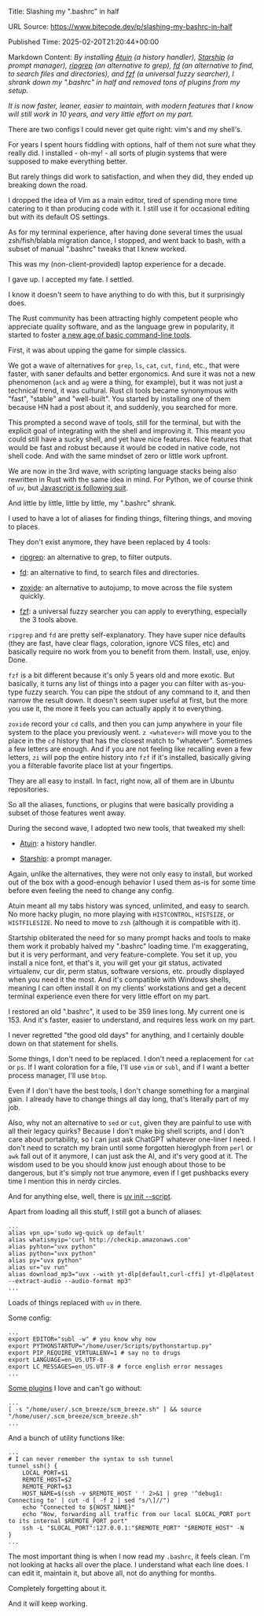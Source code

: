 Title: Slashing my ".bashrc" in half

URL Source: https://www.bitecode.dev/p/slashing-my-bashrc-in-half

Published Time: 2025-02-20T21:20:44+00:00

Markdown Content:
_By installing [Atuin](https://atuin.sh/) (a history handler), [Starship](https://starship.rs/) (a prompt manager), [ripgrep](https://github.com/BurntSushi/ripgrep) (an alternative to grep), [fd](https://github.com/sharkdp/fd) (an alternative to find, to search files and directories), and [fzf](https://github.com/junegunn/fzf) (a universal fuzzy searcher), I shrank down my ".bashrc" in half and removed tons of plugins from my setup._

_It is now faster, leaner, easier to maintain, with modern features that I know will still work in 10 years, and very little effort on my part._

There are two configs I could never get quite right: vim's and my shell's.

For years I spent hours fiddling with options, half of them not sure what they really did. I installed - oh-my! - all sorts of plugin systems that were supposed to make everything better.

But rarely things did work to satisfaction, and when they did, they ended up breaking down the road.

I dropped the idea of Vim as a main editor, tired of spending more time catering to it than producing code with it. I still use it for occasional editing but with its default OS settings.

As for my terminal experience, after having done several times the usual zsh/fish/blabla migration dance, I stopped, and went back to bash, with a subset of manual ".bashrc" tweaks that I knew worked.

This was my (non-client-provided) laptop experience for a decade.

I gave up. I accepted my fate. I settled.

I know it doesn't seem to have anything to do with this, but it surprisingly does.

The Rust community has been attracting highly competent people who appreciate quality software, and as the language grew in popularity, it started to foster [a new age of basic command-line tools](https://zaiste.net/posts/shell-commands-rust/).

First, it was about upping the game for simple classics.

We got a wave of alternatives for `grep`, `ls`, `cat`, `cut`, `find`, etc., that were faster, with saner defaults and better ergonomics. And sure it was not a new phenomenon (`ack` and `ag` were a thing, for example), but it was not just a technical trend, it was cultural. Rust cli tools became synonymous with "fast", "stable" and "well-built". You started by installing one of them because HN had a post about it, and suddenly, you searched for more.

This prompted a second wave of tools, still for the terminal, but with the explicit goal of integrating with the shell and improving it. This meant you could still have a sucky shell, and yet have nice features. Nice features that would be fast and robust because it would be coded in native code, not shell code. And with the same mindset of zero or little work upfront.

We are now in the 3rd wave, with scripting language stacks being also rewritten in Rust with the same idea in mind. For Python, we of course think of `uv`, but [Javascript is following suit](https://voidzero.dev/).

And little by little, little by little, my ".bashrc" shrank.

I used to have a lot of aliases for finding things, filtering things, and moving to places.

They don't exist anymore, they have been replaced by 4 tools:

*   [ripgrep](https://github.com/BurntSushi/ripgrep): an alternative to grep, to filter outputs.
    
*   [fd](https://github.com/sharkdp/fd): an alternative to find, to search files and directories.
    
*   [zoxide](https://github.com/ajeetdsouza/zoxide): an alternative to autojump, to move across the file system quickly.
    
*   [fzf](https://github.com/junegunn/fzf): a universal fuzzy searcher you can apply to everything, especially the 3 tools above.
    

`ripgrep` and `fd` are pretty self-explanatory. They have super nice defaults (they are fast, have clear flags, coloration, ignore VCS files, etc) and basically require no work from you to benefit from them. Install, use, enjoy. Done.

`fzf` is a bit different because it's only 5 years old and more exotic. But basically, it turns any list of things into a pager you can filter with as-you-type fuzzy search. You can pipe the stdout of any command to it, and then narrow the result down. It doesn't seem super useful at first, but the more you use it, the more it feels you can actually apply it to everything.

`zoxide` record your `cd` calls, and then you can jump anywhere in your file system to the place you previously went. `z <whatever>` will move you to the place in the `cd` history that has the closest match to "whatever". Sometimes a few letters are enough. And if you are not feeling like recalling even a few letters, `zi` will pop the entire history into `fzf` if it's installed, basically giving you a filterable favorite place list at your fingertips.

They are all easy to install. In fact, right now, all of them are in Ubuntu repositories.

So all the aliases, functions, or plugins that were basically providing a subset of those features went away.

During the second wave, I adopted two new tools, that tweaked my shell:

*   [Atuin](https://atuin.sh/): a history handler.
    
*   [Starship](https://starship.rs/): a prompt manager.
    

Again, unlike the alternatives, they were not only easy to install, but worked out of the box with a good-enough behavior I used them as-is for some time before even feeling the need to change any config.

Atuin meant all my tabs history was synced, unlimited, and easy to search. No more hacky plugin, no more playing with `HISTCONTROL`, `HISTSIZE`, or `HISTFILESIZE`. No need to move to `zsh` (although it is compatible with it).

Startship obliterated the need for so many prompt hacks and tools to make them work it probably halved my ".bashrc" loading time. I'm exaggerating, but it is very performant, and very feature-complete. You set it up, you install a nice font, et that's it, you will get your git status, activated virtualenv, cur dir, perm status, software versions, etc. proudly displayed when you need it the most. And it's compatible with Windows shells, meaning I can often install it on my clients’ workstations and get a decent terminal experience even there for very little effort on my part.

I restored an old ".bashrc", it used to be 359 lines long. My current one is 153. And it's faster, easier to understand, and requires less work on my part.

I never regretted "the good old days" for anything, and I certainly double down on that statement for shells.

Some things, I don't need to be replaced. I don't need a replacement for `cat` or `ps`. If I want coloration for a file, I'll use `vim` or `subl`, and if I want a better process manager, I'll use `btop`.

Even if I don't have the best tools, I don't change something for a marginal gain. I already have to change things all day long, that's literally part of my job.

Also, why not an alternative to `sed` or `cut`, given they are painful to use with all their legacy quirks? Because I don't make big shell scripts, and I don't care about portability, so I can just ask ChatGPT whatever one-liner I need. I don't need to scratch my brain until some forgotten hieroglyph from `perl` or `awk` fall out of it anymore, I can just ask the AI, and it's very good at it. The wisdom used to be you should know just enough about those to be dangerous, but it's simply not true anymore, even if I get pushbacks every time I mention this in nerdy circles.

And for anything else, well, there is [uv init --script](https://www.bitecode.dev/p/uv-tricks).

Apart from loading all this stuff, I still got a bunch of aliases:

```
...
alias vpn_up='sudo wg-quick up default'
alias whatismyip='curl http://checkip.amazonaws.com'
alias pyhton="uvx python"
alias python="uvx python"
alias py="uvx python"
alias ur="uv run"
alias download_mp3="uvx --with yt-dlp[default,curl-cffi] yt-dlp@latest --extract-audio --audio-format mp3"
...
```

Loads of things replaced with `uv` in there.

Some config:

```
...
export EDITOR="subl -w" # you know why now
export PYTHONSTARTUP="/home/user/Scripts/pythonstartup.py"
export PIP_REQUIRE_VIRTUALENV=1 # say no to drugs
export LANGUAGE=en_US.UTF-8
export LC_MESSAGES=en_US.UTF-8 # force english error messages
...
```

[Some plugins](https://github.com/scmbreeze/scm_breeze) I love and can't go without:

```
...
[ -s "/home/user/.scm_breeze/scm_breeze.sh" ] && source "/home/user/.scm_breeze/scm_breeze.sh"
...
```

And a bunch of utility functions like:

```
...
# I can never remember the syntax to ssh tunnel
tunnel_ssh() {
    LOCAL_PORT=$1
    REMOTE_HOST=$2
    REMOTE_PORT=$3
    HOST_NAME=$(ssh -v $REMOTE_HOST ' ' 2>&1 | grep '^debug1: Connecting to' | cut -d [ -f 2 | sed "s/\]//")
    echo "Connected to ${HOST_NAME}"
    echo "Now, forwarding all traffic from our local $LOCAL_PORT port to its internal $REMOTE_PORT port"
    ssh -L "$LOCAL_PORT":127.0.0.1:"$REMOTE_PORT" "$REMOTE_HOST" -N
}
...
```

The most important thing is when I now read my `.bashrc`, it feels clean. I'm not looking at hacks all over the place. I understand what each line does. I can edit it, maintain it, but above all, not do anything for months.

Completely forgetting about it.

And it will keep working.
